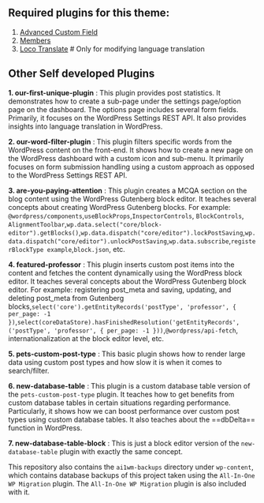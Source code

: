 ## Required plugins for this theme:
1. [Advanced Custom Field](https://wordpress.org/plugins/advanced-custom-fields/)
1. [Members](https://wordpress.org/plugins/members/)
1. [Loco Translate](https://wordpress.org/plugins/loco-translate/) # Only for modifying language translation 

## Other Self developed Plugins

**1. our-first-unique-plugin** : This plugin provides post statistics. It demonstrates how to create a sub-page under the settings page/option page on the dashboard. The options page includes several form fields. Primarily, it focuses on the WordPress Settings REST API. It also provides insights into language translation in WordPress.

**2. our-word-filter-plugin** : This plugin filters specific words from the WordPress content on the front-end. It shows how to create a new page on the WordPress dashboard with a custom icon and sub-menu. It primarily focuses on form submission handling using a custom approach as opposed to the WordPress Settings REST API.  

**3. are-you-paying-attention**
: This plugin creates a MCQA section on the blog content using the WordPress Gutenberg block editor. It teaches several concepts about creating WordPress Gutenberg blocks. For example: `@wordpress/components`,`useBlockProps`,`InspectorControls`, `BlockControls`, `AlignmentToolbar`,`wp.data.select("core/block-editor").getBlocks()`,`wp.data.dispatch("core/editor").lockPostSaving`,`wp.data.dispatch("core/editor").unlockPostSaving`,`wp.data.subscribe`,`registerBlockType example`,`block.json`, etc.

**4. featured-professor** : This plugin inserts custom post items into the content and fetches the content dynamically using the WordPress block editor. It teaches several concepts about the WordPress Gutenberg block editor. For example: registering post_meta and saving, updating, and deleting post_meta from Gutenberg blocks,`select('core').getEntityRecords('postType', 'professor', { per_page: -1 })`,`select(coreDataStore).hasFinishedResolution('getEntityRecords', ('postType', 'professor', { per_page: -1 }))`,`@wordpress/api-fetch`, internationalization at the block editor level, etc.

**5. pets-custom-post-type** : This basic plugin shows how to render large data using custom post types and how slow it is when it comes to search/filter.

**6. new-database-table** : This plugin is a custom database table version of the `pets-custom-post-type` plugin. It teaches how to get benefits from custom database tables in certain situations regarding performance. Particularly, it shows how we can boost performance over custom post types using custom database tables. It also teaches about the ==dbDelta== function in WordPress.

**7. new-database-table-block** : This is just a block editor version of the `new-database-table` plugin with exactly the same concept.

This repository also contains the `ai1wm-backups` directory under `wp-content`, which contains database backups of this project taken using the `All-In-One WP Migration` plugin. The `All-In-One WP Migration` plugin is also included with it.


